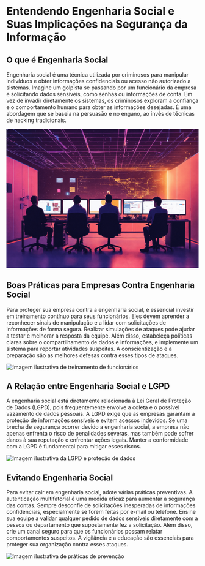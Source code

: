 
# Entendendo Engenharia Social e Suas Implicações na Segurança da Informação

## O que é Engenharia Social

Engenharia social é uma técnica utilizada por criminosos para manipular indivíduos e obter informações confidenciais ou acesso não autorizado a sistemas. Imagine um golpista se passando por um funcionário da empresa e solicitando dados sensíveis, como senhas ou informações de conta. Em vez de invadir diretamente os sistemas, os criminosos exploram a confiança e o comportamento humano para obter as informações desejadas. É uma abordagem que se baseia na persuasão e no engano, ao invés de técnicas de hacking tradicionais.

![Imagem ilustrativa de um ataque de engenharia social](./imagens/5%20personnes%20entrain%20de%20coder%20sur%20des%20ordinateurs%20d%20(1).png)

## Boas Práticas para Empresas Contra Engenharia Social

Para proteger sua empresa contra a engenharia social, é essencial investir em treinamento contínuo para seus funcionários. Eles devem aprender a reconhecer sinais de manipulação e a lidar com solicitações de informações de forma segura. Realizar simulações de ataques pode ajudar a testar e melhorar a resposta da equipe. Além disso, estabeleça políticas claras sobre o compartilhamento de dados e informações, e implemente um sistema para reportar atividades suspeitas. A conscientização e a preparação são as melhores defesas contra esses tipos de ataques.

![Imagem ilustrativa de treinamento de funcionários](URL_DA_IMAGEM)

## A Relação entre Engenharia Social e LGPD

A engenharia social está diretamente relacionada à Lei Geral de Proteção de Dados (LGPD), pois frequentemente envolve a coleta e o possível vazamento de dados pessoais. A LGPD exige que as empresas garantam a proteção de informações sensíveis e evitem acessos indevidos. Se uma brecha de segurança ocorrer devido a engenharia social, a empresa não apenas enfrenta o risco de penalidades severas, mas também pode sofrer danos à sua reputação e enfrentar ações legais. Manter a conformidade com a LGPD é fundamental para mitigar esses riscos.

![Imagem ilustrativa da LGPD e proteção de dados](URL_DA_IMAGEM)

## Evitando Engenharia Social

Para evitar cair em engenharia social, adote várias práticas preventivas. A autenticação multifatorial é uma medida eficaz para aumentar a segurança das contas. Sempre desconfie de solicitações inesperadas de informações confidenciais, especialmente se forem feitas por e-mail ou telefone. Ensine sua equipe a validar qualquer pedido de dados sensíveis diretamente com a pessoa ou departamento que supostamente fez a solicitação. Além disso, crie um canal seguro para que os funcionários possam relatar comportamentos suspeitos. A vigilância e a educação são essenciais para proteger sua organização contra esses ataques.

![Imagem ilustrativa de práticas de prevenção](URL_DA_IMAGEM)
